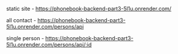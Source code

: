 static site - https://phonebook-backend-part3-5l1u.onrender.com/

all contact - https://phonebook-backend-part3-5l1u.onrender.com/persons/api

single person - https://phonebook-backend-part3-5l1u.onrender.com/persons/api/:id
